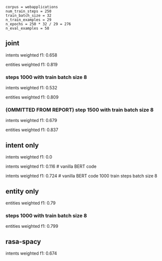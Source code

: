 ```
corpus = webapplications
num_train_steps = 250
train_batch_size = 32
n_train_examples = 29
n_epochs = 250 * 32 / 29 = 276
n_eval_examples = 58
```

## joint
intents weighted f1: 0.658

entities weighted f1: 0.819

### steps 1000 with train batch size 8
intents weighted f1: 0.532

entities weighted f1: 0.809

### (OMMITTED FROM REPORT) step 1500 with train batch size 8  
intents weighted f1: 0.679

entities weighted f1: 0.837

## intent only
intents weighted f1: 0.0

intents weighted f1: 0.116  # vanilla BERT code

intents weighted f1: 0.724  # vanilla BERT code 1000 train steps batch size 8

## entity only
entities weighted f1: 0.79

### steps 1000 with train batch size 8
entities weighted f1: 0.799

## rasa-spacy
intents weighted f1: 0.674
